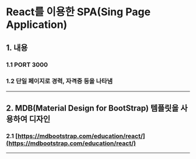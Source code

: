 # React를 이용한 SPA(Sing Page Application)

## 1. 내용

### 1.1 PORT 3000

### 1.2 단일 페이지로 경력, 자격증 등을 나타냄

---

## 2. MDB(Material Design for BootStrap) 템플릿을 사용하여 디자인

### 2.1 [https://mdbootstrap.com/education/react/](https://mdbootstrap.com/education/react/)

---
